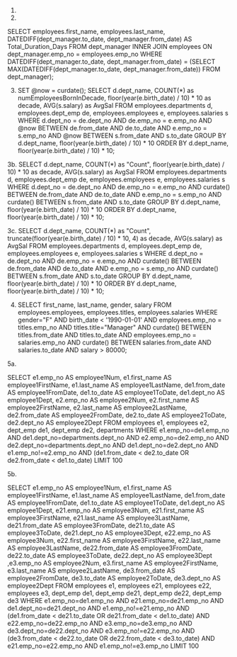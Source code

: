 1.

2.
SELECT employees.first_name, employees.last_name, DATEDIFF(dept_manager.to_date, dept_manager.from_date) AS Total_Duration_Days
FROM dept_manager
INNER JOIN employees ON dept_manager.emp_no = employees.emp_no
WHERE DATEDIFF(dept_manager.to_date, dept_manager.from_date) = (SELECT MAX(DATEDIFF(dept_manager.to_date, dept_manager.from_date)) FROM dept_manager);

3. SET @now = curdate();
SELECT d.dept_name, COUNT(*) as numEmployeesBornInDecade, floor(year(e.birth_date) / 10) * 10 as decade, AVG(s.salary) as AvgSal
FROM employees.departments d, employees.dept_emp de, employees.employees e, employees.salaries s
WHERE d.dept_no = de.dept_no
AND de.emp_no = e.emp_no
AND @now BETWEEN de.from_date AND de.to_date
AND e.emp_no = s.emp_no
AND @now BETWEEN s.from_date AND s.to_date
GROUP BY d.dept_name, floor(year(e.birth_date) / 10) * 10
ORDER BY d.dept_name, floor(year(e.birth_date) / 10) * 10;

3b. SELECT d.dept_name, COUNT(*) as "Count", floor(year(e.birth_date) / 10) * 10 as decade, AVG(s.salary) as AvgSal
FROM employees.departments d, employees.dept_emp de, employees.employees e, employees.salaries s
WHERE d.dept_no = de.dept_no
AND de.emp_no = e.emp_no
AND curdate() BETWEEN de.from_date AND de.to_date
AND e.emp_no = s.emp_no
AND curdate() BETWEEN s.from_date AND s.to_date
GROUP BY d.dept_name, floor(year(e.birth_date) / 10) * 10
ORDER BY d.dept_name, floor(year(e.birth_date) / 10) * 10;

3c. SELECT d.dept_name, COUNT(*) as "Count", truncate(floor(year(e.birth_date) / 10) * 10, 4) as decade, AVG(s.salary) as AvgSal
FROM employees.departments d, employees.dept_emp de, employees.employees e, employees.salaries s
WHERE d.dept_no = de.dept_no
AND de.emp_no = e.emp_no
AND curdate() BETWEEN de.from_date AND de.to_date
AND e.emp_no = s.emp_no
AND curdate() BETWEEN s.from_date AND s.to_date
GROUP BY d.dept_name, floor(year(e.birth_date) / 10) * 10
ORDER BY d.dept_name, floor(year(e.birth_date) / 10) * 10;

4. SELECT first_name, last_name, gender, salary
FROM employees.employees, employees.titles, employees.salaries
WHERE gender="F" AND birth_date < '1990-01-01'
AND employees.emp_no = titles.emp_no AND titles.title="Manager"
AND curdate() BETWEEN titles.from_date AND titles.to_date
AND employees.emp_no = salaries.emp_no
AND curdate() BETWEEN salaries.from_date AND salaries.to_date
AND salary > 80000;

5a.

SELECT e1.emp_no AS employee1Num, e1.first_name AS employee1FirstName, e1.last_name AS employee1LastName, de1.from_date AS employee1FromDate, de1.to_date AS employee1ToDate, de1.dept_no AS employee1Dept, e2.emp_no AS employee2Num, e2.first_name AS employee2FirstName, e2.last_name AS employee2LastName, de2.from_date AS employee2FromDate, de2.to_date AS employee2ToDate, de2.dept_no AS employee2Dept
FROM employees e1, employees e2, dept_emp de1, dept_emp de2, departments
WHERE e1.emp_no=de1.emp_no AND de1.dept_no=departments.dept_no AND e2.emp_no=de2.emp_no AND de2.dept_no=departments.dept_no AND de1.dept_no=de2.dept_no AND e1.emp_no!=e2.emp_no AND (de1.from_date < de2.to_date OR de2.from_date < de1.to_date)
LIMIT 100

5b.

SELECT e1.emp_no AS employee1Num, e1.first_name AS employee1FirstName, e1.last_name AS employee1LastName, de1.from_date AS employee1FromDate, de1.to_date AS employee1ToDate, de1.dept_no AS employee1Dept, e21.emp_no AS employee3Num, e21.first_name AS employee3FirstName, e21.last_name AS employee3LastName, de21.from_date AS employee3FromDate, de21.to_date AS employee3ToDate, de21.dept_no AS employee3Dept, e22.emp_no AS employee3Num, e22.first_name AS employee3FirstName, e22.last_name AS employee3LastName, de22.from_date AS employee3FromDate, de22.to_date AS employee3ToDate, de22.dept_no AS employee3Dept ,e3.emp_no AS employee2Num, e3.first_name AS employee2FirstName, e3.last_name AS employee2LastName, de3.from_date AS employee2FromDate, de3.to_date AS employee2ToDate, de3.dept_no AS employee2Dept
FROM employees e1, employees e21, employees e22, employees e3, dept_emp de1, dept_emp de21, dept_emp de22, dept_emp de3
WHERE e1.emp_no=de1.emp_no AND e21.emp_no=de21.emp_no AND de1.dept_no=de21.dept_no AND e1.emp_no!=e21.emp_no AND (de1.from_date < de21.to_date OR de21.from_date < de1.to_date) AND e22.emp_no=de22.emp_no AND e3.emp_no=de3.emp_no AND de3.dept_no=de22.dept_no AND e3.emp_no!=e22.emp_no AND (de3.from_date < de22.to_date OR de22.from_date < de3.to_date) AND e21.emp_no=e22.emp_no AND e1.emp_no!=e3.emp_no
LIMIT 100
